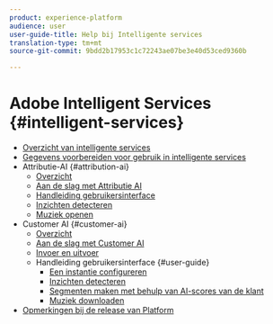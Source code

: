 ```yaml
---
product: experience-platform
audience: user
user-guide-title: Help bij Intelligente services
translation-type: tm+mt
source-git-commit: 9bdd2b17953c1c72243ae07be3e40d53ced9360b

---
```



# Adobe Intelligent Services {#intelligent-services}

* [Overzicht van intelligente services](home.md)
* [Gegevens voorbereiden voor gebruik in intelligente services](data-preparation.md)
* Attributie-AI {#attribution-ai}
   * [Overzicht](attribution-ai/overview.md)
   * [Aan de slag met Attributie AI](attribution-ai/getting-started.md)
   * [Handleiding gebruikersinterface](attribution-ai/user-guide.md)
   * [Inzichten detecteren](attribution-ai/discover-insights.md)
   * [Muziek openen](attribution-ai/download-scores.md)
* Customer AI {#customer-ai}
   * [Overzicht](customer-ai/overview.md)
   * [Aan de slag met Customer AI](customer-ai/getting-started.md)
   * [Invoer en uitvoer](customer-ai/input-output.md)
   * Handleiding gebruikersinterface {#user-guide}
      * [Een instantie configureren](customer-ai/user-guide/configure.md)
      * [Inzichten detecteren](customer-ai/user-guide/discover-insights.md)
      * [Segmenten maken met behulp van AI-scores van de klant](customer-ai/user-guide/create-segment.md)
      * [Muziek downloaden](customer-ai/user-guide/download-scores.md)
* [Opmerkingen bij de release van Platform](https://www.adobe.com/go/platform-release-notes-en)
